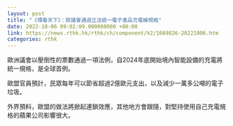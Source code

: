 ```yaml
---
layout: post
title: "《環看天下》：歐議會通過立法統一電子產品充電線規格"
date: 2022-10-06 09:02:09.000000000 +08:00
link: https://news.rthk.hk/rthk/ch/component/k2/1669826-20221006.htm
categories: rthk
---
```


歐洲議會以壓倒性的票數通過一項法例，自2024年底開始境內智能設備的充電將統一規格，是全球首例。

歐盟官員預計，民眾每年可以節省超過2億歐元支出，以及減少一萬多公噸的電子垃圾。

外界預料，歐盟的做法將掀起連鎖效應，其他地方會跟隨，對堅持使用自己充電規格的蘋果公司影響很大。
